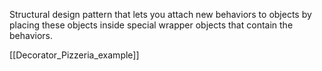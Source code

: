 Structural design pattern that lets you attach new behaviors to objects by placing these objects inside special wrapper objects that contain the behaviors. 

[[Decorator_Pizzeria_example]]